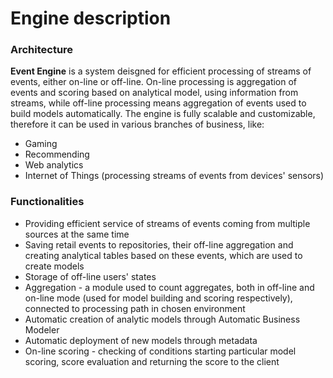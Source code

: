 # Engine description #
### Architecture ###
**Event Engine** is a system deisgned for efficient processing of streams of events, either on-line or off-line. On-line processing is aggregation of events and scoring based on analytical model, using information from streams, while off-line processing means aggregation of events used to build models automatically. The engine is fully scalable and customizable, therefore it can be used in various branches of business, like:

- Gaming
- Recommending
- Web analytics
- Internet of Things (processing streams of events from devices' sensors)

### Functionalities ###

- Providing efficient service of streams of events coming from multiple sources at the same time
- Saving retail events to repositories, their off-line aggregation and creating analytical tables based on these events, which are used to create models
- Storage of off-line users' states
- Aggregation - a module used to count aggregates, both in off-line and on-line mode (used for model building and scoring respectively), connected to processing path in chosen environment
- Automatic creation of analytic models through Automatic Business Modeler
- Automatic deployment of new models through metadata
- On-line scoring - checking of conditions starting particular model scoring, score evaluation and returning the score to the client